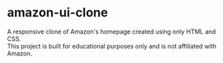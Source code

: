 # amazon-ui-clone


A responsive clone of Amazon's homepage created using only HTML and CSS.  
This project is built for educational purposes only and is not affiliated with Amazon.
